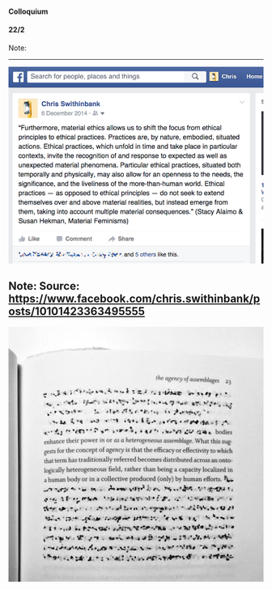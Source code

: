 #### Colloquium
#### 22/2

Note:


---
![matfem](img/fb-matfem.png)

Note:
Source: https://www.facebook.com/chris.swithinbank/posts/10101423363495555
---
![Vibrant Matter, p.23](img/vibrant-matter-quote.jpg)
